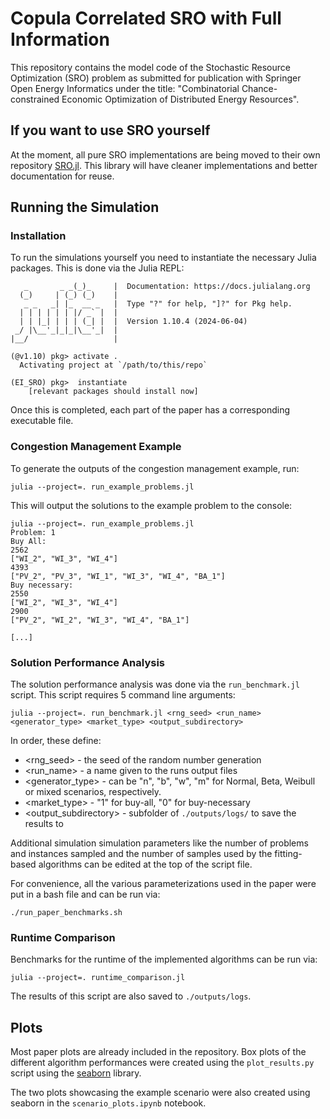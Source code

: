 # Copula Correlated SRO with Full Information

This repository contains the model code of the Stochastic Resource Optimization (SRO) problem as submitted for publication with Springer Open Energy Informatics under the title: "Combinatorial Chance-constrained Economic Optimization of Distributed Energy Resources".

## If you want to use SRO yourself
At the moment, all pure SRO implementations are being moved to their own repository [SRO.jl](https://github.com/jsagerOffis/SRO.jl).
This library will have cleaner implementations and better documentation for reuse.

## Running the Simulation

### Installation
To run the simulations yourself you need to instantiate the necessary Julia packages. 
This is done via the Julia REPL:

```
   _       _ _(_)_     |  Documentation: https://docs.julialang.org
  (_)     | (_) (_)    |
   _ _   _| |_  __ _   |  Type "?" for help, "]?" for Pkg help.
  | | | | | | |/ _` |  |
  | | |_| | | | (_| |  |  Version 1.10.4 (2024-06-04)
 _/ |\__'_|_|_|\__'_|  |  
|__/                   |

(@v1.10) pkg> activate .
  Activating project at `/path/to/this/repo`

(EI_SRO) pkg>  instantiate
    [relevant packages should install now]
```

Once this is completed, each part of the paper has a corresponding executable file.

### Congestion Management Example
To generate the outputs of the congestion management example, run:
```
julia --project=. run_example_problems.jl   
```
This will output the solutions to the example problem to the console:

```
julia --project=. run_example_problems.jl                                                                           
Problem: 1
Buy All: 
2562
["WI_2", "WI_3", "WI_4"]
4393
["PV_2", "PV_3", "WI_1", "WI_3", "WI_4", "BA_1"]
Buy necessary: 
2550
["WI_2", "WI_3", "WI_4"]
2900
["PV_2", "WI_2", "WI_3", "WI_4", "BA_1"]

[...]
```

### Solution Performance Analysis
The solution performance analysis was done via the `run_benchmark.jl` script.
This script requires 5 command line arguments:

```
julia --project=. run_benchmark.jl <rng_seed> <run_name> <generator_type> <market_type> <output_subdirectory>
```

In order, these define:
* <rng_seed> - the seed of the random number generation
* <run_name> - a name given to the runs output files
* <generator_type> - can be "n", "b", "w", "m" for Normal, Beta, Weibull or mixed scenarios, respectively.
* <market_type> - "1" for buy-all, "0" for buy-necessary
* <output_subdirectory> - subfolder of `./outputs/logs/` to save the results to

Additional simulation simulation parameters like the number of problems and instances sampled and the number of samples used by the fitting-based algorithms can be edited at the top of the script file.

For convenience, all the various parameterizations used in the paper were put in a bash file and can be run via:

```
./run_paper_benchmarks.sh
```

### Runtime Comparison
Benchmarks for the runtime of the implemented algorithms can be run via:

```
julia --project=. runtime_comparison.jl
```

The results of this script are also saved to `./outputs/logs`.

## Plots
Most paper plots are already included in the repository. 
Box plots of the different algorithm performances were created using the `plot_results.py` script using the [seaborn](https://seaborn.pydata.org/) library.

The two plots showcasing the example scenario were also created using seaborn in the `scenario_plots.ipynb` notebook.